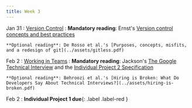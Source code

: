 ```yaml
---
title: Week 3
---
```


Jan 31
: [Version Control](#)
  : **Mandatory reading**: Ernst's [Version control concepts and best practices](https://homes.cs.washington.edu/~mernst/advice/version-control.html)
  
    **Optional reading**: De Rosso et al.'s [Purposes, concepts, misfits, and a redesign of git](../assets/gitless.pdf)

Feb 2
: [Working in Teams](#)
  : **Mandatory reading**: Jackson's [The Google Technical Interview](../assets/googleinterview.pdf) and the [Individual Project 2 Specification](../ip2.md)
  
    **Optional reading**: Behroozi et al.'s [Hiring is Broken: What Do Developers Say About Technical Interviews?](../assets/hiring-is-broken.pdf)

Feb 2
 : **Individual Project 1 due**{: .label .label-red } 

